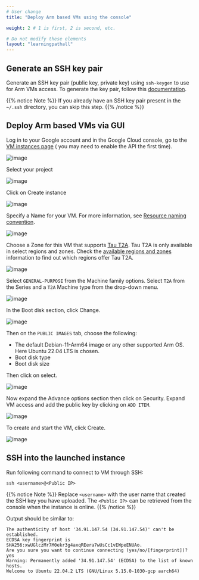 ```yaml
---
# User change
title: "Deploy Arm based VMs using the console"

weight: 2 # 1 is first, 2 is second, etc.

# Do not modify these elements
layout: "learningpathall"
---
```


## Generate an SSH key pair

Generate an SSH key pair (public key, private key) using `ssh-keygen` to use for Arm VMs access. To generate the key pair, follow this [documentation](/install-guides/ssh#ssh-keys).

{{% notice Note %}}
If you already have an SSH key pair present in the `~/.ssh` directory, you can skip this step.
{{% /notice %}}

## Deploy Arm based VMs via GUI
Log in to your Google account and in the Google Cloud console, go to the [VM instances page](https://console.cloud.google.com/compute/instances?_ga=2.159262650.1220602700.1668410849-523068185.1662463135) ( you may need to enable the API the first time).

![image](https://user-images.githubusercontent.com/67620689/202090364-2946214c-2347-4538-b2b0-3a36f45caee0.PNG)

Select your project

![image](https://user-images.githubusercontent.com/67620689/202095985-103deaa4-610d-45ea-a84c-65af2bbfec41.PNG)

Click on Create instance

![image](https://user-images.githubusercontent.com/67620689/202090934-aa0aa2da-e0f7-4aea-b8db-bc4988b781b2.PNG)

Specify a Name for your VM. For more information, see [Resource naming convention](https://cloud.google.com/compute/docs/naming-resources#resource-name-format).

![image](https://user-images.githubusercontent.com/67620689/202098830-532b5dc8-f6b5-4cff-931c-ec41edd08516.PNG)

Choose a Zone for this VM that supports [Tau T2A](https://cloud.google.com/compute/docs/general-purpose-machines#t2a_machines). Tau T2A is only available in select regions and zones. Check the [available regions and zones](https://cloud.google.com/compute/docs/regions-zones#available) information to find out which regions offer Tau T2A.

![image](https://user-images.githubusercontent.com/67620689/202097168-6208b6ae-3627-47b3-a397-7783769e6727.PNG)

Select `GENERAL-PURPOSE` from the Machine family options. Select `T2A` from the Series and a `T2A` Machine type from the drop-down menu.

![image](https://user-images.githubusercontent.com/67620689/203740482-d820ced1-5eeb-4c07-99a3-18a7a7511966.PNG)

In the Boot disk section, click Change.

![image](https://user-images.githubusercontent.com/67620689/204448755-f1259724-a386-4dc3-9b88-8ece7057d4de.PNG)

Then on the `PUBLIC IMAGES` tab, choose the following:
 * The default Debian-11-Arm64 image or any other supported Arm OS. Here Ubuntu 22.04 LTS is chosen.
 * Boot disk type
 * Boot disk size

Then click on select.

![image](https://user-images.githubusercontent.com/67620689/204448774-b75b0c07-5cc3-4aa2-8d5d-0e0ced437e22.PNG)

Now expand the Advance options section then click on Security. Expand VM access and add the public key by clicking on `ADD ITEM`.

![image](https://user-images.githubusercontent.com/67620689/225616099-8fc7791a-24b3-4195-b957-154eaca43080.PNG)

To create and start the VM, click Create.

![image](https://user-images.githubusercontent.com/67620689/202098038-7bfb0b6c-af18-4d5c-92a8-ca90a57bc25b.PNG)

## SSH into the launched instance
Run following command to connect to VM through SSH:

```
ssh <username>@<Public IP>
```
{{% notice Note %}}
Replace `<username>` with the user name that created the SSH key you have uploaded. The `<Public IP>` can be retrieved from the console when the instance is online.
{{% /notice %}}

Output should be similar to:

```output
The authenticity of host '34.91.147.54 (34.91.147.54)' can't be established.
ECDSA key fingerprint is SHA256:xwUGlczMr7M0ekr3g4axqREera7wUsCc1vEWpeENUAo.
Are you sure you want to continue connecting (yes/no/[fingerprint])? yes
Warning: Permanently added '34.91.147.54' (ECDSA) to the list of known hosts.
Welcome to Ubuntu 22.04.2 LTS (GNU/Linux 5.15.0-1030-gcp aarch64)
```
